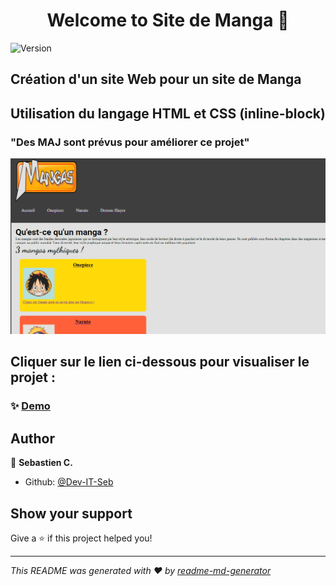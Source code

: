 <h1 align="center">Welcome to Site de Manga 👋</h1>
<p>
  <img alt="Version" src="https://img.shields.io/badge/version-1.0-blue.svg?cacheSeconds=2592000" />
</p>

## Création d'un site Web pour un site de Manga


## Utilisation du langage HTML et CSS (inline-block)

### "Des MAJ sont prévus pour améliorer ce projet"

<p align="center">
  <img src="./images/home.png" alt="Page Home Page" width="1000"/>
</p>

## Cliquer sur le lien ci-dessous pour visualiser le projet :

### ✨ [Demo](https://dev-it-seb.github.io/Home-Page-Manga/)

## Author

👤 **Sebastien C.**

* Github: [@Dev-IT-Seb](https://github.com/Dev-IT-Seb)

## Show your support

Give a ⭐️ if this project helped you!

***
_This README was generated with ❤️ by [readme-md-generator](https://github.com/kefranabg/readme-md-generator)_